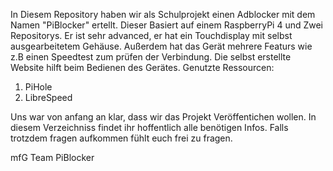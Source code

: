 In Diesem Repository haben wir als Schulprojekt einen Adblocker mit dem Namen "PiBlocker" ertellt. Dieser Basiert auf einem RaspberryPi 4 und Zwei Repositorys.
Er ist sehr advanced, er hat ein Touchdisplay mit selbst ausgearbeitetem Gehäuse. Außerdem hat das Gerät mehrere Featurs wie z.B einen Speedtest zum prüfen der Verbindung.
Die selbst erstellte Website hilft beim Bedienen des Gerätes.
Genutzte Ressourcen:
1. PiHole
2. LibreSpeed

Uns war von anfang an klar, dass wir das Projekt Veröffentichen wollen.
In diesem Verzeichniss findet ihr hoffentlich alle benötigen Infos. Falls trotzdem fragen aufkommen fühlt euch frei zu fragen.

mfG
Team PiBlocker
   
